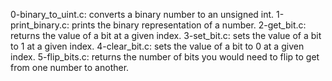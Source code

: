 0-binary_to_uint.c: converts a binary number to an unsigned int.
1-print_binary.c: prints the binary representation of a number.
2-get_bit.c: returns the value of a bit at a given index.
3-set_bit.c: sets the value of a bit to 1 at a given index.
4-clear_bit.c: sets the value of a bit to 0 at a given index.
5-flip_bits.c: returns the number of bits you would need to flip to get from one number to another.
